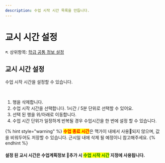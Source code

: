 ```yaml
---
description: 수업 시작 시간 목록을 만듭니다.
---
```


# 교시 시간 설정

↖ 상위항목: [학급 공통 정보 설정](./)

## 교시 시간 설정

수업 시작 시간을 설정할 수 있습니다.

<figure><img src="../../.gitbook/assets/교시시간설정.png" alt=""><figcaption></figcaption></figure>

1. 행을 삭제합니다.
2. 수업 시작 시간을 선택합니다. 1시간 / 5분 단위로 선택할 수 있어요.
3. 선택 된 행을 위/아래로 이동합니다.
4. 수업 시간 단위가 일정하게 반복될 경우 수업시간을 한 번에 설정 할 수 있습니다.

{% hint style="warning" %}
<mark style="color:red;">**수업 종료 시간**</mark>은 맥가이 내에서 사용되지 않으며, 값을 비워두어도 저장할 수 있습니다. 근시일 내에 삭제 될 예정이니 참고해주세요.
{% endhint %}

#### 설정 된 교시 시간은 수업계획정보 추가 시 <mark style="color:green;">**수업 시작 시간**</mark> 지정에 사용됩니다.

<figure><img src="../../.gitbook/assets/수업시작시간 선택.png" alt=""><figcaption></figcaption></figure>
